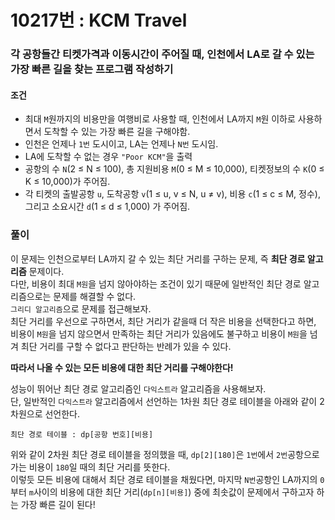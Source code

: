 # 10217번 : KCM Travel
### 각 공항들간 티켓가격과 이동시간이 주어질 때, 인천에서 LA로 갈 수 있는 가장 빠른 길을 찾는 프로그램 작성하기
#### 조건
- 최대 ```M```원까지의 비용만을 여행비로 사용할 때, 인천에서 LA까지 ```M```원 이하로 사용하면서 도착할 수 있는 가장 빠른 길을 구해야함.
- 인천은 언제나 ```1번``` 도시이고, LA는 언제나 ```N번``` 도시임.
- LA에 도착할 수 없는 경우 ```"Poor KCM"```을 출력
- 공항의 수 ```N```(2 ≤ N ≤ 100), 총 지원비용 ```M```(0 ≤ M ≤ 10,000), 티켓정보의 수 ```K```(0 ≤ K ≤ 10,000)가 주어짐.
- 각 티켓의 출발공항 ```u```, 도착공항 ```v```(1 ≤ u, v ≤ N, u ≠ v), 비용 ```c```(1 ≤ c ≤ M, 정수), 그리고 소요시간 ```d```(1 ≤ d ≤ 1,000) 가 주어짐.
### 풀이
이 문제는 인천으로부터 LA까지 갈 수 있는 최단 거리를 구하는 문제, 즉 **최단 경로 알고리즘** 문제이다.  
다만, 비용이 최대 ```M원```을 넘지 않아야하는 조건이 있기 때문에 일반적인 최단 경로 알고리즘으로는 문제를 해결할 수 없다.  
```그리디 알고리즘```으로 문제를 접근해보자.  
최단 거리를 우선으로 구하면서, 최단 거리가 같을때 더 작은 비용을 선택한다고 하면, 비용이 ```M원```을 넘지 않으면서 만족하는 최단 거리가 있음에도 불구하고 비용이 ```M원```을 넘겨 최단 거리를 구할 수 없다고 판단하는 반례가 있을 수 있다.  

**따라서 나올 수 있는 모든 비용에 대한 최단 거리를 구해야한다!**

성능이 뛰어난 최단 경로 알고리즘인 ```다익스트라``` 알고리즘을 사용해보자.  
단, 일반적인 ```다익스트라``` 알고리즘에서 선언하는 1차원 최단 경로 테이블을 아래와 같이 2차원으로 선언한다.  
```
최단 경로 테이블 : dp[공항 번호][비용]
```
위와 같이 2차원 최단 경로 테이블을 정의했을 때, ```dp[2][180]```은 ```1번```에서 ```2번```공항으로 가는 비용이 ```180```일 때의 최단 거리를 뜻한다.  
이렇듯 모든 비용에 대해서 최단 경로 테이블을 채웠다면, 마지막 ```N번```공항인 LA까지의 ```0```부터 ```m```사이의 비용에 대한 최단 거리(```dp[n][비용]```) 중에 최솟값이 문제에서 구하고자 하는 가장 빠른 길이 된다!